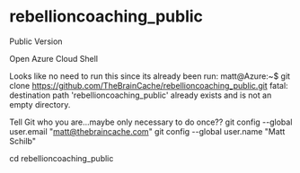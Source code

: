 # rebellioncoaching_public
Public Version


Open Azure Cloud Shell

Looks like no need to run this since its already been run:
matt@Azure:~$ git clone https://github.com/TheBrainCache/rebellioncoaching_public.git
fatal: destination path 'rebellioncoaching_public' already exists and is not an empty directory.

Tell Git who you are...maybe only necessary to do once??
git config --global user.email "matt@thebraincache.com"
git config --global user.name "Matt Schilb"

cd rebellioncoaching_public
